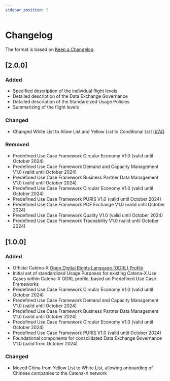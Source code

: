 ```yaml
---
sidebar_position: 5
---
```

# Changelog

The format is based on [Keep a Changelog](https://keepachangelog.com/en/1.0.0/).

## [2.0.0]

### Added

- Specified description of the individual flight levels
- Detailed description of the Data Exchange Governance
- Detailed description of the Standardized Usage Policies
- Summarizing of the flight levels

### Changed

- Changed White List to Allow List and Yellow List to Conditional List [[#74](https://url.de.m.mimecastprotect.com/s/sobUCMZkL4hqQZ2lYuwfgsQj2J-?domain=github.com)]

### Removed

- Predefined Use Case Framework Circular Economy V1.0 (valid until October 2024)
- Predefined Use Case Framework Demand and Capacity Management V1.0 (valid until October 2024)
- Predefined Use Case Framework Business Partner Data Management V1.0 (valid until October 2024)
- Predefined Use Case Framework Circular Economy V1.0 (valid until October 2024)
- Predefined Use Case Framework PURIS V1.0 (valid until October 2024)
- Predefined Use Case Framework PCF Exchange V1.0 (valid until October 2024)
- Predefined Use Case Framework Quality V1.0 (valid until October 2024)
- Predefined Use Case Framework Traceability V1.0 (valid until October 2024)
## [1.0.0]

### Added

- Official Catena-X [Open Digital Rights Language (ODRL) Profile](https://github.com/catenax-eV/cx-odrl-profile)
- Initial set of standardized Usage Purposes for existing Catena-X Use Cases within Catena-X ODRL profile, based on Predefined Use Case Frameworks
- Predefined Use Case Framework Circular Economy V1.0 (valid until October 2024)
- Predefined Use Case Framework Demand and Capacity Management V1.0 (valid until October 2024)
- Predefined Use Case Framework Business Partner Data Management V1.0 (valid until October 2024)
- Predefined Use Case Framework Circular Economy V1.0 (valid until October 2024)
- Predefined Use Case Framework PURIS V1.0 (valid until October 2024)
- Foundational components for consolidated Data Exchange Governance V1.0 (valid from October 2024)

### Changed

- Moved China from Yellow List to White List, allowing onboarding of Chinese companies to the Catena-X network
